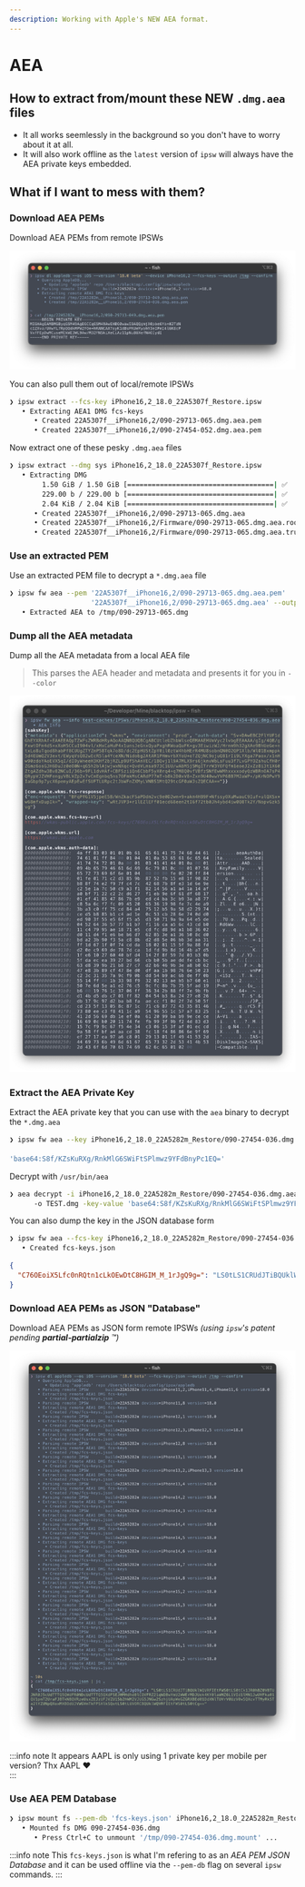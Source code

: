 ```yaml
---
description: Working with Apple's NEW AEA format.
---
```


# AEA

## How to extract from/mount these NEW `.dmg.aea` files

- It all works seemlessly in the background so you don't have to worry about it at all. 
- It will also work offline as the `latest` version of `ipsw` will always have the AEA private keys embedded.

## What if I **want** to mess with them?

### Download AEA PEMs

Download AEA PEMs from remote IPSWs

![aea-dl-pem](../../static/img/guilds/aea-dl-pem.png)

You can also pull them out of local/remote IPSWs

```bash
❯ ipsw extract --fcs-key iPhone16,2_18.0_22A5307f_Restore.ipsw
   • Extracting AEA1 DMG fcs-keys
      • Created 22A5307f__iPhone16,2/090-29713-065.dmg.aea.pem
      • Created 22A5307f__iPhone16,2/090-27454-052.dmg.aea.pem
```

Now extract one of these pesky `.dmg.aea` files

```bash
❯ ipsw extract --dmg sys iPhone16,2_18.0_22A5307f_Restore.ipsw
   • Extracting DMG           
        1.50 GiB / 1.50 GiB [====================================| ✅  ] 1.50 GiB/s
        229.00 b / 229.00 b [====================================| ✅  ] 
        2.04 KiB / 2.04 KiB [====================================| ✅  ] 
      • Created 22A5307f__iPhone16,2/090-29713-065.dmg.aea
      • Created 22A5307f__iPhone16,2/Firmware/090-29713-065.dmg.aea.root_hash
      • Created 22A5307f__iPhone16,2/Firmware/090-29713-065.dmg.aea.trustcache
```

### Use an extracted PEM

Use an extracted PEM file to decrypt a `*.dmg.aea` file

```bash
❯ ipsw fw aea --pem '22A5307f__iPhone16,2/090-29713-065.dmg.aea.pem' 
                    '22A5307f__iPhone16,2/090-29713-065.dmg.aea' --output /tmp
   • Extracted AEA to /tmp/090-29713-065.dmg
```

### Dump all the AEA metadata

Dump all the AEA metadata from a local AEA file

> This parses the AEA header and metadata and presents it for you in `--color`

![aea-info](../../static/img/guilds/aea-info.png)

### Extract the AEA Private Key

Extract the AEA private key that you can use with the `aea` binary to decrypt the `*.dmg.aea`

```bash
❯ ipsw fw aea --key iPhone16,2_18.0_22A5282m_Restore/090-27454-036.dmg.aea

'base64:S8f/KZsKuRXg/RnkMlG6SWiFtSPlmwz9YFdBnyPc1EQ='
```

Decrypt with `/usr/bin/aea`

```bash
❯ aea decrypt -i iPhone16,2_18.0_22A5282m_Restore/090-27454-036.dmg.aea 
      -o TEST.dmg -key-value 'base64:S8f/KZsKuRXg/RnkMlG6SWiFtSPlmwz9YFdBnyPc1EQ='
```

You can also dump the key in the JSON database form

```bash
❯ ipsw fw aea --fcs-key iPhone16,2_18.0_22A5282m_Restore/090-27454-036.dmg.aea
   • Created fcs-keys.json    
```   
```json   
{
  "C76OEoiX5Lfc0nRQtn1cLkOEwDtC8HGIM_M_1rJgQ9g=": "LS0tLS1CRUdJTiBQUklWQVRFIEtFWS0tLS0tCk1JR0hBZ0VBTUJNR0J5cUdTTTQ5QWdFR0NDcUdTTTQ5QXdFSEJHMHdhd0lCQVFRZ21qWDBwYmU2WWErMDJUek4KY0laWHZ6L1VId1lMN1JwUVFka01QV1pmT2UraFJBTkNBQVRzeUsxZEJzUFJVZU15b2hWM2VJUG5JNGw2SzhjUApWeGZGRXBEd01DdXNlTUVrV0UzV0w5QXcvTTMyRk5Ta2lYZUNpQXoxMXBOdUJVWGVmTkFPSXlkSQotLS0tLUVORCBQUklWQVRFIEtFWS0tLS0tCg=="
}
```

### Download AEA PEMs as JSON "Database"

Download AEA PEMs as JSON form remote IPSWs *(using `ipsw`'s patent pending **partial-partialzip** ™️)* 

![aea-dl-jsondb](../../static/img/guilds/aea-dl-jsondb.png)

:::info note
It appears AAPL is only using 1 private key per mobile per version? Thx AAPL ❤️  
:::

### Use AEA PEM Database

```bash
❯ ipsw mount fs --pem-db 'fcs-keys.json' iPhone16,2_18.0_22A5282m_Restore.ipsw
   • Mounted fs DMG 090-27454-036.dmg
      • Press Ctrl+C to unmount '/tmp/090-27454-036.dmg.mount' ...
```

:::info note
This `fcs-keys.json` is what I'm refering to as an *AEA PEM JSON Database* and it can be used offline via the `--pem-db` flag on several `ipsw` commands.
:::